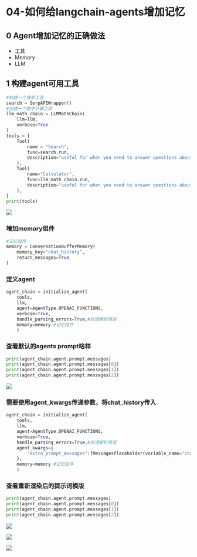 # 04-如何给langchain-agents增加记忆

## 0 Agent增加记忆的正确做法

- 工具
- Memory
- LLM

## 1 构建agent可用工具

```python
#构建一个搜索工具
search = SerpAPIWrapper()
#创建一个数学计算工具
llm_math_chain = LLMMathChain(
    llm=llm,
    verbose=True
)
tools = [
    Tool(
        name = "Search",
        func=search.run,
        description="useful for when you need to answer questions about current events or the current state of the world"
    ),
    Tool(
        name="Calculator",
        func=llm_math_chain.run,
        description="useful for when you need to answer questions about math"
    ),
]
print(tools)
```



![](https://my-img.javaedge.com.cn/javaedge-blog/2024/06/5d9e55e37c886ec71c107167782ea801.png)

### 增加memory组件

```python
#记忆组件
memory = ConversationBufferMemory(
    memory_key="chat_history",
    return_messages=True
)
```

### 定义agent

```python
agent_chain = initialize_agent(
    tools, 
    llm, 
    agent=AgentType.OPENAI_FUNCTIONS, 
    verbose=True, 
    handle_parsing_errors=True,#处理解析错误
    memory=memory #记忆组件
    )
```

### 查看默认的agents prompt啥样

```python
print(agent_chain.agent.prompt.messages)
print(agent_chain.agent.prompt.messages[0])
print(agent_chain.agent.prompt.messages[1])
print(agent_chain.agent.prompt.messages[2])
```



![](https://my-img.javaedge.com.cn/javaedge-blog/2024/06/b59551d90be5681c18a2af7d66c64442.png)

### 需要使用agent_kwargs传递参数，将chat_history传入

```python
agent_chain = initialize_agent(
    tools, 
    llm, 
    agent=AgentType.OPENAI_FUNCTIONS, 
    verbose=True, 
    handle_parsing_errors=True,#处理解析错误
    agent_kwargs={
        "extra_prompt_messages":[MessagesPlaceholder(variable_name="chat_history"),MessagesPlaceholder(variable_name="agent_scratchpad")],
    },
    memory=memory #记忆组件
    )
```

### 查看重新渲染后的提示词模版

```python
print(agent_chain.agent.prompt.messages)
print(agent_chain.agent.prompt.messages[0])
print(agent_chain.agent.prompt.messages[1])
print(agent_chain.agent.prompt.messages[2])
```



![](https://my-img.javaedge.com.cn/javaedge-blog/2024/06/fda63c82dfa231f54db0bebb44042ef5.png)



![](https://my-img.javaedge.com.cn/javaedge-blog/2024/06/e58ebfbbe5d3ad195bee9aa6621f3f12.png)

![](https://my-img.javaedge.com.cn/javaedge-blog/2024/06/301deba253782403ea403bc8a6d2bce7.png)